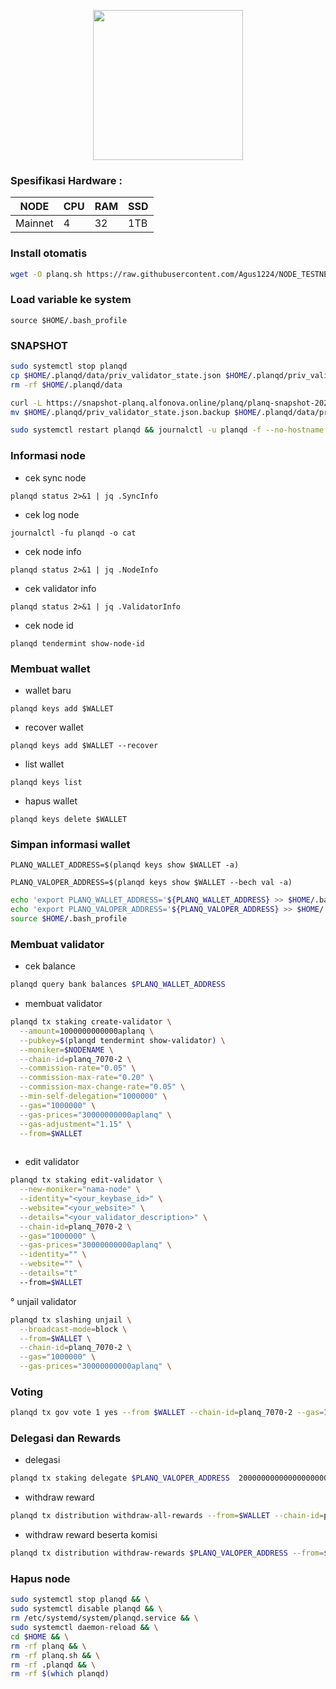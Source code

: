 <p align="center">
  <img width="240" height="auto" src="https://user-images.githubusercontent.com/108969749/208448900-1cd072da-d0cd-4d3b-b24c-11ae9db0ac76.png">
</p>



### Spesifikasi Hardware :
NODE  | CPU     | RAM      | SSD     |
| ------------- | ------------- | ------------- | -------- |
| Mainnet | 4          | 32         | 1TB  |

### Install otomatis
```bash
wget -O planq.sh https://raw.githubusercontent.com/Agus1224/NODE_TESTNET/main/PLANQ/planq.sh && chmod +x planq.sh && ./planq.sh
```
### Load variable ke system
```
source $HOME/.bash_profile
```
### SNAPSHOT
```bash
sudo systemctl stop planqd
cp $HOME/.planqd/data/priv_validator_state.json $HOME/.planqd/priv_validator_state.json.backup
rm -rf $HOME/.planqd/data

curl -L https://snapshot-planq.alfonova.online/planq/planq-snapshot-20230129.tar.lz4 | lz4 -dc - | tar -xf - -C $HOME/.planqd
mv $HOME/.planqd/priv_validator_state.json.backup $HOME/.planqd/data/priv_validator_state.json

sudo systemctl restart planqd && journalctl -u planqd -f --no-hostname -o cat
```
### Informasi node

   * cek sync node
```
planqd status 2>&1 | jq .SyncInfo
```
   * cek log node
```
journalctl -fu planqd -o cat
```
   * cek node info
```
planqd status 2>&1 | jq .NodeInfo
```
   * cek validator info
```
planqd status 2>&1 | jq .ValidatorInfo
```
  * cek node id
```
planqd tendermint show-node-id
```

### Membuat wallet
   * wallet baru
```
planqd keys add $WALLET
```
   * recover wallet
```
planqd keys add $WALLET --recover
```
   * list wallet
```
planqd keys list
```
   * hapus wallet
```
planqd keys delete $WALLET
```
### Simpan informasi wallet
```
PLANQ_WALLET_ADDRESS=$(planqd keys show $WALLET -a)
```
```
PLANQ_VALOPER_ADDRESS=$(planqd keys show $WALLET --bech val -a)
```
```bash
echo 'export PLANQ_WALLET_ADDRESS='${PLANQ_WALLET_ADDRESS} >> $HOME/.bash_profile
echo 'export PLANQ_VALOPER_ADDRESS='${PLANQ_VALOPER_ADDRESS} >> $HOME/.bash_profile
source $HOME/.bash_profile
```

### Membuat validator
 * cek balance
```bash
planqd query bank balances $PLANQ_WALLET_ADDRESS
```
 * membuat validator
```bash
planqd tx staking create-validator \
  --amount=1000000000000aplanq \
  --pubkey=$(planqd tendermint show-validator) \
  --moniker=$NODENAME \
  --chain-id=planq_7070-2 \
  --commission-rate="0.05" \
  --commission-max-rate="0.20" \
  --commission-max-change-rate="0.05" \
  --min-self-delegation="1000000" \
  --gas="1000000" \
  --gas-prices="30000000000aplanq" \
  --gas-adjustment="1.15" \
  --from=$WALLET
  
```
 * edit validator
```bash
planqd tx staking edit-validator \
  --new-moniker="nama-node" \
  --identity="<your_keybase_id>" \
  --website="<your_website>" \
  --details="<your_validator_description>" \
  --chain-id=planq_7070-2 \
  --gas="1000000" \
  --gas-prices="30000000000aplanq" \
  --identity="" \
  --website="" \
  --details="t"
  --from=$WALLET
```
 ° unjail validator
```bash
planqd tx slashing unjail \
  --broadcast-mode=block \
  --from=$WALLET \
  --chain-id=planq_7070-2 \
  --gas="1000000" \
  --gas-prices="30000000000aplanq" \
```
### Voting
```bash
planqd tx gov vote 1 yes --from $WALLET --chain-id=planq_7070-2 --gas=1000000 --gas-prices=30000000000aplanq
```
### Delegasi dan Rewards
  * delegasi
```bash
planqd tx staking delegate $PLANQ_VALOPER_ADDRESS  200000000000000000000aplanq --from=$WALLET --chain-id=planq_7070-2 --gas=1000000 --gas-prices=30000000000aplanq
```
  * withdraw reward
```bash
planqd tx distribution withdraw-all-rewards --from=$WALLET --chain-id=planq_7070-2 --gas=1000000 --gas-prices=30000000000aplanq
```
  * withdraw reward beserta komisi
```bash
planqd tx distribution withdraw-rewards $PLANQ_VALOPER_ADDRESS --from=$WALLET --commission --chain-id=planq_7070-2 --gas=1000000 --gas-prices=30000000000aplanq
```

### Hapus node
```bash
sudo systemctl stop planqd && \
sudo systemctl disable planqd && \
rm /etc/systemd/system/planqd.service && \
sudo systemctl daemon-reload && \
cd $HOME && \
rm -rf planq && \
rm -rf planq.sh && \
rm -rf .planqd && \
rm -rf $(which planqd)
